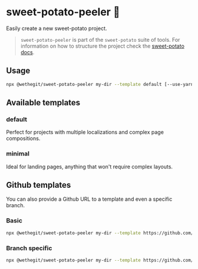 # sweet-potato-peeler 🔪

Easily create a new sweet-potato project.

> `sweet-potato-peeler` is part of the `sweet-potato` suite of tools. For information on how to structure the project check the [sweet-potato docs](https://github.com/wethegit/sweet-potato).

## Usage

```sh
npx @wethegit/sweet-potato-peeler my-dir --template default [--use-yarn | --use-pnpm | --no-install]
```

## Available templates

### default

Perfect for projects with multiple localizations and complex page compositions.

### minimal

Ideal for landing pages, anything that won't require complex layouts.

## Github templates

You can also provide a Github URL to a template and even a specific branch.

### Basic

```sh
npx @wethegit/sweet-potato-peeler my-dir --template https://github.com/[user]/[repo-name]
```

### Branch specific

```sh
npx @wethegit/sweet-potato-peeler my-dir --template https://github.com/[user]/[repo-name]/tree/[branch-name]
```
